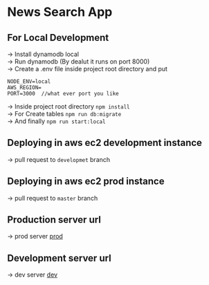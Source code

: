 # News Search App

## For Local Development 

-> Install dynamodb local   
-> Run dynamodb (By dealut it runs on port 8000)  
-> Create a .env file inside project root directory and put      
```
NODE_ENV=local 
AWS_REGION=  
PORT=3000  //what ever port you like
```  
-> Inside project root directory  `npm install`  
-> For Create tables `npm run db:migrate`  
-> And finally `npm run start:local`


## Deploying in aws ec2 development instance  
-> pull request to `developmet` branch 

## Deploying in aws ec2 prod instance  
-> pull request to `master` branch  

## Production server url   
-> prod server  [prod](ec2-54-169-145-222.ap-southeast-1.compute.amazonaws.com)

## Development server url
-> dev server [dev](ec2-54-169-33-195.ap-southeast-1.compute.amazonaws.com)








